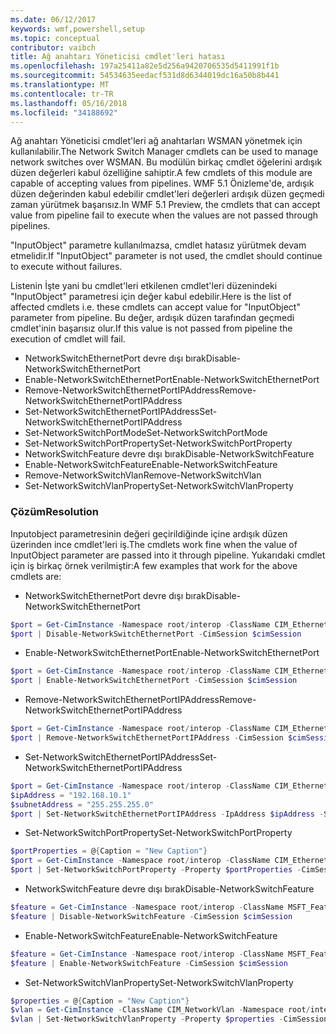 ```yaml
---
ms.date: 06/12/2017
keywords: wmf,powershell,setup
ms.topic: conceptual
contributor: vaibch
title: Ağ anahtarı Yöneticisi cmdlet'leri hatası
ms.openlocfilehash: 197a25411a82e5d256a9420706535d5411991f1b
ms.sourcegitcommit: 54534635eedacf531d8d6344019dc16a50b8b441
ms.translationtype: MT
ms.contentlocale: tr-TR
ms.lasthandoff: 05/16/2018
ms.locfileid: "34188692"
---
```

<span data-ttu-id="58754-103">Ağ anahtarı Yöneticisi cmdlet'leri ağ anahtarları WSMAN yönetmek için kullanılabilir.</span><span class="sxs-lookup"><span data-stu-id="58754-103">The Network Switch Manager cmdlets can be used to manage network switches over WSMAN.</span></span>
<span data-ttu-id="58754-104">Bu modülün birkaç cmdlet öğelerini ardışık düzen değerleri kabul özelliğine sahiptir.</span><span class="sxs-lookup"><span data-stu-id="58754-104">A few cmdlets of this module are capable of accepting values from pipelines.</span></span>
<span data-ttu-id="58754-105">WMF 5.1 Önizleme'de, ardışık düzen değerinden kabul edebilir cmdlet'leri değerleri ardışık düzen geçmedi zaman yürütmek başarısız.</span><span class="sxs-lookup"><span data-stu-id="58754-105">In WMF 5.1 Preview, the cmdlets that can accept value from pipeline fail to execute when the values are not passed through pipelines.</span></span>

<span data-ttu-id="58754-106">"InputObject" parametre kullanılmazsa, cmdlet hatasız yürütmek devam etmelidir.</span><span class="sxs-lookup"><span data-stu-id="58754-106">If "InputObject" parameter is not used, the cmdlet should continue to execute without failures.</span></span>

<span data-ttu-id="58754-107">Listenin İşte yani bu cmdlet'leri etkilenen cmdlet'leri düzenindeki "InputObject" parametresi için değer kabul edebilir.</span><span class="sxs-lookup"><span data-stu-id="58754-107">Here is the list of affected cmdlets i.e. these cmdlets can accept value for "InputObject" parameter from pipeline.</span></span>
<span data-ttu-id="58754-108">Bu değer, ardışık düzen tarafından geçmedi cmdlet'inin başarısız olur.</span><span class="sxs-lookup"><span data-stu-id="58754-108">If this value is not passed from pipeline the execution of cmdlet will fail.</span></span>

- <span data-ttu-id="58754-109">NetworkSwitchEthernetPort devre dışı bırak</span><span class="sxs-lookup"><span data-stu-id="58754-109">Disable-NetworkSwitchEthernetPort</span></span>
- <span data-ttu-id="58754-110">Enable-NetworkSwitchEthernetPort</span><span class="sxs-lookup"><span data-stu-id="58754-110">Enable-NetworkSwitchEthernetPort</span></span>
- <span data-ttu-id="58754-111">Remove-NetworkSwitchEthernetPortIPAddress</span><span class="sxs-lookup"><span data-stu-id="58754-111">Remove-NetworkSwitchEthernetPortIPAddress</span></span>
- <span data-ttu-id="58754-112">Set-NetworkSwitchEthernetPortIPAddress</span><span class="sxs-lookup"><span data-stu-id="58754-112">Set-NetworkSwitchEthernetPortIPAddress</span></span>
- <span data-ttu-id="58754-113">Set-NetworkSwitchPortMode</span><span class="sxs-lookup"><span data-stu-id="58754-113">Set-NetworkSwitchPortMode</span></span>
- <span data-ttu-id="58754-114">Set-NetworkSwitchPortProperty</span><span class="sxs-lookup"><span data-stu-id="58754-114">Set-NetworkSwitchPortProperty</span></span>
- <span data-ttu-id="58754-115">NetworkSwitchFeature devre dışı bırak</span><span class="sxs-lookup"><span data-stu-id="58754-115">Disable-NetworkSwitchFeature</span></span>
- <span data-ttu-id="58754-116">Enable-NetworkSwitchFeature</span><span class="sxs-lookup"><span data-stu-id="58754-116">Enable-NetworkSwitchFeature</span></span>
- <span data-ttu-id="58754-117">Remove-NetworkSwitchVlan</span><span class="sxs-lookup"><span data-stu-id="58754-117">Remove-NetworkSwitchVlan</span></span>
- <span data-ttu-id="58754-118">Set-NetworkSwitchVlanProperty</span><span class="sxs-lookup"><span data-stu-id="58754-118">Set-NetworkSwitchVlanProperty</span></span>

### <a name="resolution"></a><span data-ttu-id="58754-119">Çözüm</span><span class="sxs-lookup"><span data-stu-id="58754-119">Resolution</span></span>
<span data-ttu-id="58754-120">Inputobject parametresinin değeri geçirildiğinde içine ardışık düzen üzerinden ince cmdlet'leri iş.</span><span class="sxs-lookup"><span data-stu-id="58754-120">The cmdlets work fine when the value of InputObject parameter are passed into it through pipeline.</span></span> <span data-ttu-id="58754-121">Yukarıdaki cmdlet için iş birkaç örnek verilmiştir:</span><span class="sxs-lookup"><span data-stu-id="58754-121">A few examples that work for the above cmdlets are:</span></span>

- <span data-ttu-id="58754-122">NetworkSwitchEthernetPort devre dışı bırak</span><span class="sxs-lookup"><span data-stu-id="58754-122">Disable-NetworkSwitchEthernetPort</span></span>
```powershell
$port = Get-CimInstance -Namespace root/interop -ClassName CIM_EthernetPort -CimSession $cimSession | Select-Object -First 1
$port | Disable-NetworkSwitchEthernetPort -CimSession $cimSession
```

- <span data-ttu-id="58754-123">Enable-NetworkSwitchEthernetPort</span><span class="sxs-lookup"><span data-stu-id="58754-123">Enable-NetworkSwitchEthernetPort</span></span>
```powershell
$port = Get-CimInstance -Namespace root/interop -ClassName CIM_EthernetPort -CimSession $cimSession | Select-Object -First 1
$port | Enable-NetworkSwitchEthernetPort -CimSession $cimSession
```

- <span data-ttu-id="58754-124">Remove-NetworkSwitchEthernetPortIPAddress</span><span class="sxs-lookup"><span data-stu-id="58754-124">Remove-NetworkSwitchEthernetPortIPAddress</span></span>
```powershell
$port = Get-CimInstance -Namespace root/interop -ClassName CIM_EthernetPort -CimSession $cimSession | Select-Object -First 1
$port | Remove-NetworkSwitchEthernetPortIPAddress -CimSession $cimSession
```

- <span data-ttu-id="58754-125">Set-NetworkSwitchEthernetPortIPAddress</span><span class="sxs-lookup"><span data-stu-id="58754-125">Set-NetworkSwitchEthernetPortIPAddress</span></span>
```powershell
$port = Get-CimInstance -Namespace root/interop -ClassName CIM_EthernetPort -CimSession $cimSession | Select-Object -First 1
$ipAddress = "192.168.10.1"
$subnetAddress = "255.255.255.0"
$port | Set-NetworkSwitchEthernetPortIPAddress -IpAddress $ipAddress -SubnetAddress $subnetAddress -CimSession $cimSession
```

- <span data-ttu-id="58754-126">Set-NetworkSwitchPortProperty</span><span class="sxs-lookup"><span data-stu-id="58754-126">Set-NetworkSwitchPortProperty</span></span>
```powershell
$portProperties = @{Caption = "New Caption"}
$port = Get-CimInstance -Namespace root/interop -ClassName CIM_EthernetPort -CimSession $cimSession | Select-Object -First 1
$port | Set-NetworkSwitchPortProperty -Property $portProperties -CimSession $cimSession
```

- <span data-ttu-id="58754-127">NetworkSwitchFeature devre dışı bırak</span><span class="sxs-lookup"><span data-stu-id="58754-127">Disable-NetworkSwitchFeature</span></span>
```powershell
$feature = Get-CimInstance -Namespace root/interop -ClassName MSFT_Feature -CimSession $cimSession | Select-Object -First 1
$feature | Disable-NetworkSwitchFeature -CimSession $cimSession
```

- <span data-ttu-id="58754-128">Enable-NetworkSwitchFeature</span><span class="sxs-lookup"><span data-stu-id="58754-128">Enable-NetworkSwitchFeature</span></span>
```powershell
$feature = Get-CimInstance -Namespace root/interop -ClassName MSFT_Feature -CimSession $cimSession | Select-Object -First 1
$feature | Enable-NetworkSwitchFeature -CimSession $cimSession
```

- <span data-ttu-id="58754-129">Set-NetworkSwitchVlanProperty</span><span class="sxs-lookup"><span data-stu-id="58754-129">Set-NetworkSwitchVlanProperty</span></span>
```powershell
$properties = @{Caption = "New Caption"}
$vlan = Get-CimInstance -ClassName CIM_NetworkVlan -Namespace root/interop -CimSession $cimSession | Select-Object -First 1
$vlan | Set-NetworkSwitchVlanProperty -Property $properties -CimSession $cimSession
```
